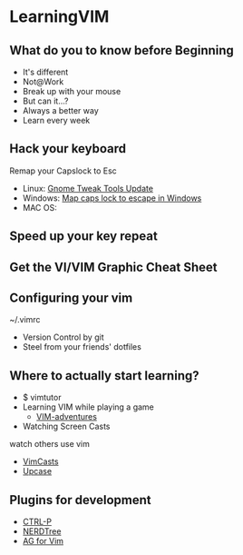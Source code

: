# LearningVIM

## What do you to know before Beginning
- It's different
- Not@Work
- Break up with your mouse
- But can it...?
- Always a better way
- Learn every week
## Hack your keyboard
Remap your Capslock to Esc
- Linux: [Gnome Tweak Tools Update](https://i.stack.imgur.com/zPTPF.png)
- Windows: [Map caps lock to escape in Windows](https://vim.fandom.com/wiki/Map_caps_lock_to_escape_in_Windows)
- MAC OS: 
## Speed up your key repeat

## Get the VI/VIM Graphic Cheat Sheet

## Configuring your vim
~/.vimrc
- Version Control by git
- Steel from your friends' dotfiles
## Where to actually start learning?
- $ vimtutor
- Learning VIM while playing a game
  - [VIM-adventures](https://vim-adventures.com/)
- Watching Screen Casts

watch others use vim
  - [VimCasts](vimcasts.org)
  - [Upcase](upcase.com/vim)
## Plugins for development
- [CTRL-P](https://github.com/kien/ctrlp.vim)
- [NERDTree](https://github.com/scrooloose/nerdtree)
- [AG for Vim](https://github.com/rking/ag.vim)
